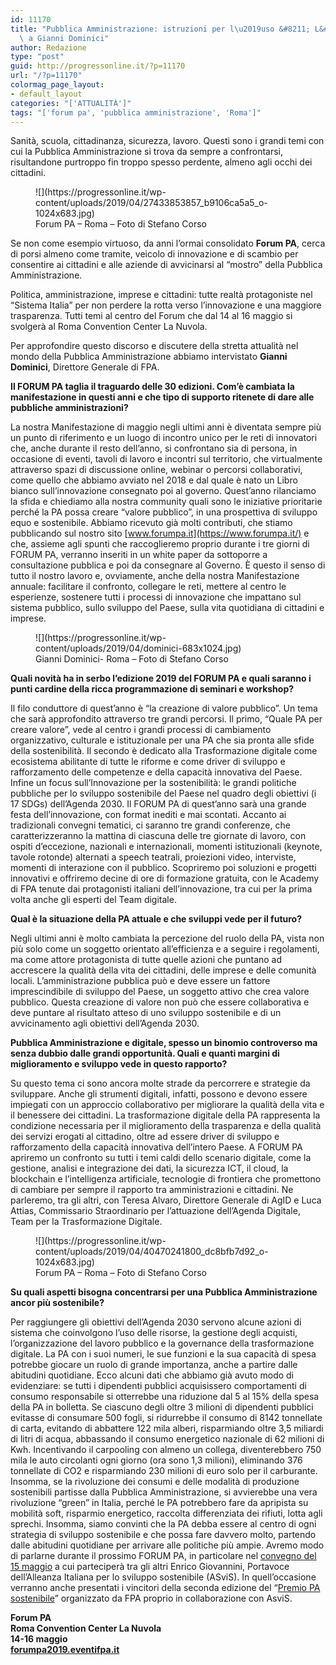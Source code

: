 ```yaml
---
id: 11170
title: "Pubblica Amministrazione: istruzioni per l\u2019uso &#8211; L&#8217;intervista\
  \ a Gianni Dominici"
author: Redazione
type: "post"
guid: http://progressonline.it/?p=11170
url: "/?p=11170"
colormag_page_layout:
- default_layout
categories: "['ATTUALITÀ']"
tags: "['forum pa', 'pubblica amministrazione', 'Roma']"
---
```


Sanità, scuola, cittadinanza, sicurezza, lavoro. Questi sono i grandi temi con cui la Pubblica Amministrazione si trova da sempre a confrontarsi, risultandone purtroppo fin troppo spesso perdente, almeno agli occhi dei cittadini.

<figure aria-describedby="caption-attachment-11173" class="wp-caption alignleft" id="attachment_11173" style="width: 437px">![](https://progressonline.it/wp-content/uploads/2019/04/27433853857_b9106ca5a5_o-1024x683.jpg)<figcaption class="wp-caption-text" id="caption-attachment-11173">Forum PA – Roma – Foto di Stefano Corso</figcaption></figure>

Se non come esempio virtuoso, da anni l’ormai consolidato **Forum PA**, cerca di porsi almeno come tramite, veicolo di innovazione e di scambio per consentire ai cittadini e alle aziende di avvicinarsi al “mostro” della Pubblica Amministrazione.

Politica, amministrazione, imprese e cittadini: tutte realtà protagoniste nel “Sistema Italia” per non perdere la rotta verso l’innovazione e una maggiore trasparenza. Tutti temi al centro del Forum che dal 14 al 16 maggio si svolgerà al Roma Convention Center La Nuvola.

Per approfondire questo discorso e discutere della stretta attualità nel mondo della Pubblica Amministrazione abbiamo intervistato **Gianni Dominici**, Direttore Generale di FPA.

**Il FORUM PA taglia il traguardo delle 30 edizioni. Com’è cambiata la manifestazione in questi anni e che tipo di supporto ritenete di dare alle pubbliche amministrazioni?**

La nostra Manifestazione di maggio negli ultimi anni è diventata sempre più un punto di riferimento e un luogo di incontro unico per le reti di innovatori che, anche durante il resto dell’anno, si confrontano sia di persona, in occasione di eventi, tavoli di lavoro e incontri sul territorio, che virtualmente attraverso spazi di discussione online, webinar o percorsi collaborativi, come quello che abbiamo avviato nel 2018 e dal quale è nato un Libro bianco sull’innovazione consegnato poi al governo. Quest’anno rilanciamo la sfida e chiediamo alla nostra community quali sono le iniziative prioritarie perché la PA possa creare “valore pubblico”, in una prospettiva di sviluppo equo e sostenibile. Abbiamo ricevuto già molti contributi, che stiamo pubblicando sul nostro sito [www.forumpa.it](https://www.forumpa.it/) e che, assieme agli spunti che raccoglieremo proprio durante i tre giorni di FORUM PA, verranno inseriti in un white paper da sottoporre a consultazione pubblica e poi da consegnare al Governo. È questo il senso di tutto il nostro lavoro e, ovviamente, anche della nostra Manifestazione annuale: facilitare il confronto, collegare le reti, mettere al centro le esperienze, sostenere tutti i processi di innovazione che impattano sul sistema pubblico, sullo sviluppo del Paese, sulla vita quotidiana di cittadini e imprese.

<figure aria-describedby="caption-attachment-11172" class="wp-caption alignright" id="attachment_11172" style="width: 352px">![](https://progressonline.it/wp-content/uploads/2019/04/dominici-683x1024.jpg)<figcaption class="wp-caption-text" id="caption-attachment-11172">Gianni Dominici- Roma – Foto di Stefano Corso</figcaption></figure>

**Quali novità ha in serbo l’edizione 2019 del FORUM PA e quali saranno i punti cardine della ricca programmazione di seminari e workshop?**

Il filo conduttore di quest’anno è “la creazione di valore pubblico”. Un tema che sarà approfondito attraverso tre grandi percorsi. Il primo, “Quale PA per creare valore”, vede al centro i grandi processi di cambiamento organizzativo, culturale e istituzionale per una PA che sia pronta alle sfide della sostenibilità. Il secondo è dedicato alla Trasformazione digitale come ecosistema abilitante di tutte le riforme e come driver di sviluppo e rafforzamento delle competenze e della capacità innovativa del Paese. Infine un focus sull’Innovazione per la sostenibilità: le grandi politiche pubbliche per lo sviluppo sostenibile del Paese nel quadro degli obiettivi (i 17 SDGs) dell’Agenda 2030. Il FORUM PA di quest’anno sarà una grande festa dell’innovazione, con format inediti e mai scontati. Accanto ai tradizionali convegni tematici, ci saranno tre grandi conferenze, che caratterizzeranno la mattina di ciascuna delle tre giornate di lavoro, con ospiti d’eccezione, nazionali e internazionali, momenti istituzionali (keynote, tavole rotonde) alternati a speech teatrali, proiezioni video, interviste, momenti di interazione con il pubblico. Scopriremo poi soluzioni e progetti innovativi e offriremo decine di ore di formazione gratuita, con le Academy di FPA tenute dai protagonisti italiani dell’innovazione, tra cui per la prima volta anche gli esperti del Team digitale.

**Qual è la situazione della PA attuale e che sviluppi vede per il futuro?**

Negli ultimi anni è molto cambiata la percezione del ruolo della PA, vista non più solo come un soggetto orientato all’efficienza e a seguire i regolamenti, ma come attore protagonista di tutte quelle azioni che puntano ad accrescere la qualità della vita dei cittadini, delle imprese e delle comunità locali. L’amministrazione pubblica può e deve essere un fattore imprescindibile di sviluppo del Paese, un soggetto attivo che crea valore pubblico. Questa creazione di valore non può che essere collaborativa e deve puntare al risultato atteso di uno sviluppo sostenibile e di un avvicinamento agli obiettivi dell’Agenda 2030.

**Pubblica Amministrazione e digitale, spesso un binomio controverso ma senza dubbio dalle grandi opportunità. Quali e quanti margini di miglioramento e sviluppo vede in questo rapporto?**

Su questo tema ci sono ancora molte strade da percorrere e strategie da sviluppare. Anche gli strumenti digitali, infatti, possono e devono essere impiegati con un approccio collaborativo per migliorare la qualità della vita e il benessere dei cittadini. La trasformazione digitale della PA rappresenta la condizione necessaria per il miglioramento della trasparenza e della qualità dei servizi erogati al cittadino, oltre ad essere driver di sviluppo e rafforzamento della capacità innovativa dell’intero Paese. A FORUM PA apriremo un confronto su tutti i temi caldi dello scenario digitale, come la gestione, analisi e integrazione dei dati, la sicurezza ICT, il cloud, la blockchain e l’intelligenza artificiale, tecnologie di frontiera che promettono di cambiare per sempre il rapporto tra amministrazioni e cittadini. Ne parleremo, tra gli altri, con Teresa Alvaro, Direttore Generale di AgID e Luca Attias, Commissario Straordinario per l’attuazione dell’Agenda Digitale, Team per la Trasformazione Digitale.

<figure aria-describedby="caption-attachment-11171" class="wp-caption alignleft" id="attachment_11171" style="width: 411px">![](https://progressonline.it/wp-content/uploads/2019/04/40470241800_dc8bfb7d92_o-1024x683.jpg)<figcaption class="wp-caption-text" id="caption-attachment-11171">Forum PA – Roma – Foto di Stefano Corso</figcaption></figure>

**Su quali aspetti bisogna concentrarsi per una Pubblica Amministrazione ancor più sostenibile?**

Per raggiungere gli obiettivi dell’Agenda 2030 servono alcune azioni di sistema che coinvolgono l’uso delle risorse, la gestione degli acquisti, l’organizzazione del lavoro pubblico e la governance della trasformazione digitale. La PA con i suoi numeri, le sue funzioni e la sua capacità di spesa potrebbe giocare un ruolo di grande importanza, anche a partire dalle abitudini quotidiane. Ecco alcuni dati che abbiamo già avuto modo di evidenziare: se tutti i dipendenti pubblici acquisissero comportamenti di consumo responsabile si otterrebbe una riduzione dal 5 al 15% della spesa della PA in bolletta. Se ciascuno degli oltre 3 milioni di dipendenti pubblici evitasse di consumare 500 fogli, si ridurrebbe il consumo di 8142 tonnellate di carta, evitando di abbattere 122 mila alberi, risparmiando oltre 3,5 miliardi di litri di acqua, abbassando il consumo energetico nazionale di 62 milioni di Kwh. Incentivando il carpooling con almeno un collega, diventerebbero 750 mila le auto circolanti ogni giorno (ora sono 1,3 milioni), eliminando 376 tonnellate di CO2 e risparmiando 230 milioni di euro solo per il carburante. Insomma, se la rivoluzione dei consumi e delle modalità di produzione sostenibili partisse dalla Pubblica Amministrazione, si avvierebbe una vera rivoluzione “green” in Italia, perché le PA potrebbero fare da apripista su mobilità soft, risparmio energetico, raccolta differenziata dei rifiuti, lotta agli sprechi. Insomma, siamo convinti che la PA debba essere al centro di ogni strategia di sviluppo sostenibile e che possa fare davvero molto, partendo dalle abitudini quotidiane per arrivare alle politiche più ampie. Avremo modo di parlarne durante il prossimo FORUM PA, in particolare nel [convegno del 15 maggio](https://forumpa2019.eventifpa.it/it/event-details/?id=8519&__hstc=79833864.e19e457313732f563faaaffb55fe0b44.1554901374353.1555412295687.1555417185856.14&__hssc=79833864.6.1555417185856&__hsfp=3189704857) a cui parteciperà tra gli altri Enrico Giovannini, Portavoce dell’Alleanza Italiana per lo sviluppo sostenibile (ASviS). In quell’occasione verranno anche presentati i vincitori della seconda edizione del “[Premio PA sostenibile](https://www.forumpachallenge.it/iniziative/forum-pa-2019-premio-pa-sostenibile-ii-edizione-100-progetti-raggiungere-gli-obiettivi)” organizzato da FPA proprio in collaborazione con AsviS.

**Forum PA  
Roma Convention Center La Nuvola  
14-16 maggio  
[forumpa2019.eventifpa.it](https://forumpa2019.eventifpa.it)**